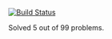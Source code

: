 [![Build Status](https://travis-ci.org/arnavroy/99-scala-problems.svg?branch=master)](https://travis-ci.org/arnavroy/99-scala-problems)

Solved 5 out of 99 problems.
